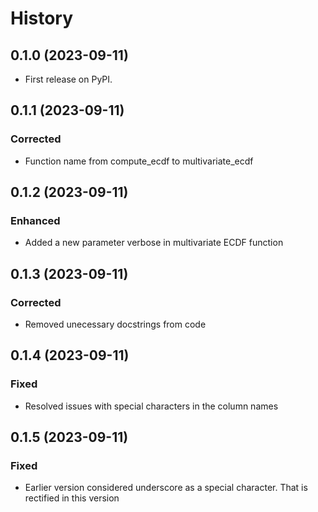 # History

## 0.1.0 (2023-09-11)
- First release on PyPI.

## 0.1.1 (2023-09-11)
### Corrected
- Function name from compute_ecdf to multivariate_ecdf

## 0.1.2 (2023-09-11)
### Enhanced
- Added a new parameter verbose in multivariate ECDF function

## 0.1.3 (2023-09-11)
### Corrected
- Removed unecessary docstrings from code

## 0.1.4 (2023-09-11)
### Fixed
- Resolved issues with special characters in the column names

## 0.1.5 (2023-09-11)
### Fixed
- Earlier version considered underscore as a special character. That is rectified in this version